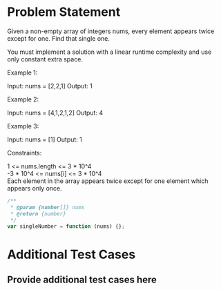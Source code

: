# Problem Statement

Given a non-empty array of integers nums, every element appears twice except for one. Find that single one.

You must implement a solution with a linear runtime complexity and use only constant extra space.

Example 1:

Input: nums = [2,2,1]
Output: 1

Example 2:

Input: nums = [4,1,2,1,2]
Output: 4

Example 3:

Input: nums = [1]
Output: 1

Constraints:

1 <= nums.length <= 3 * 10^4\
-3 * 10^4 <= nums[i] <= 3 * 10^4\
Each element in the array appears twice except for one element which appears only once.

```js
/**
 * @param {number[]} nums
 * @return {number}
 */
var singleNumber = function (nums) {};
```

# Additional Test Cases

## Provide additional test cases here
